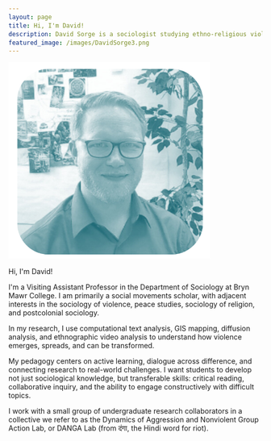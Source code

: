 ```yaml
---
layout: page
title: Hi, I'm David!
description: David Sorge is a sociologist studying ethno-religious violence, social movements, and transformative justice approaches.
featured_image: /images/DavidSorge3.png
---
```


<img src="images/DavidSorge3.png" alt="David Sorge Headshot Monochrome" width="400"/>

Hi, I'm David!

I'm a Visiting Assistant Professor in the Department of Sociology at Bryn Mawr College. I am primarily a social movements scholar, with adjacent interests in the sociology of violence, peace studies, sociology of religion, and postcolonial sociology.

In my research, I use computational text analysis, GIS mapping, diffusion analysis, and ethnographic video analysis to understand how violence emerges, spreads, and can be transformed.

My pedagogy centers on active learning, dialogue across difference, and connecting research to real-world challenges. I want students to develop not just sociological knowledge, but transferable skills: critical reading, collaborative inquiry, and the ability to engage constructively with difficult topics.

I work with a small group of undergraduate research collaborators in a collective we refer to as the Dynamics of Aggression and Nonviolent Group Action Lab, or DANGA Lab (from दंगा, the Hindi word for riot).